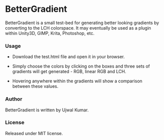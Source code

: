# BetterGradient

BetterGradient is a small test-bed for generating better looking gradients by converting to the LCH colorspace. It may eventually be used as a plugin within Unity3D, GIMP, Krita, Photoshop, etc.

### Usage

* Download the test.html file and open it in your browser.

* Simply choose the colors by clicking on the boxes and three sets of gradients will get generated - RGB, linear RGB and LCH.

* Hovering anywhere within the gradients will show a comparison between these values.

### Author

BetterGradient is written by Ujwal Kumar.

### License

Released under MIT license.
